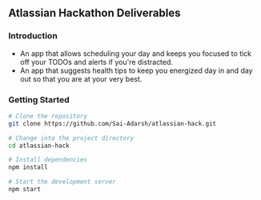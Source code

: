 ## Atlassian Hackathon Deliverables

### Introduction

- An app that allows scheduling your day and keeps you focused to tick off your TODOs and alerts if you're distracted.
- An app that suggests health tips to keep you energized day in and day out so that you are at your very best.

### Getting Started

```bash
# Clone the repository
git clone https://github.com/Sai-Adarsh/atlassian-hack.git

# Change into the project directory
cd atlassian-hack

# Install dependencies
npm install

# Start the development server
npm start
